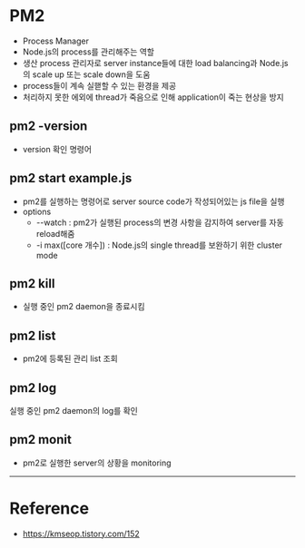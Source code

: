 # PM2

- Process Manager
- Node.js의 process를 관리해주는 역할
- 생산 process 관리자로 server instance들에 대한 load balancing과 Node.js의 scale up 또는 scale down을 도움
- process들이 계속 실핻할 수 있는 환경을 제공
- 처리하지 못한 에외에 thread가 죽음으로 인해 application이 죽는 현상을 방지

## pm2 -version

- version 확인 명령어

## pm2 start example.js

- pm2를 실행하는 명령어로 server source code가 작성되어있는 js file을 실행
- options
  - --watch : pm2가 실행된 process의 변경 사항을 감지하여 server를 자동 reload해줌
  - -i max([core 개수]) : Node.js의 single thread를 보완하기 위한 cluster mode

## pm2 kill

- 실행 중인 pm2 daemon을 종료시킴

## pm2 list

- pm2에 등록된 관리 list 조회

## pm2 log

 실행 중인 pm2 daemon의 log를 확인

## pm2 monit

- pm2로 실행한 server의 상황을 monitoring

---

# Reference

- https://kmseop.tistory.com/152
